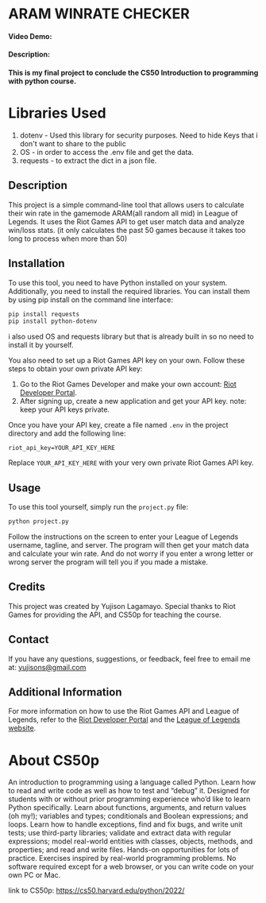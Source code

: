  # ARAM WINRATE CHECKER
#### Video Demo:  <URL HERE>
#### Description:
#### This is my final project to conclude the CS50 Introduction to programming with python course.

# Libraries Used
1. dotenv - Used this library for security purposes. Need to hide Keys that i don't want to share to the public
2. OS - in order to access the .env file and get the data.
3. requests - to extract the dict in a json file. 

## Description

This project is a simple command-line tool that allows users to calculate their win rate in the gamemode ARAM(all random all mid) in League of Legends. It uses the Riot Games API to get user match data and analyze win/loss stats. (it only calculates the past 50 games because it takes too long to process when more than 50)

## Installation
To use this tool, you need to have Python installed on your system. Additionally, you need to install the required libraries. You can install them by using pip install on the command line interface:

```bash
pip install requests
pip install python-dotenv
```

i also used OS and requests library but that is already built in so no need to install it by yourself.

You also need to set up a Riot Games API key on your own. Follow these steps to obtain your own private API key:

1. Go to the Riot Games Developer and make your own account: [Riot Developer Portal](https://developer.riotgames.com/).
2. After signing up, create a new application and get your API key. 
note: keep your API keys private.

Once you have your API key, create a file named `.env` in the project directory and add the following line:

```
riot_api_key=YOUR_API_KEY_HERE
```

Replace `YOUR_API_KEY_HERE` with your very own private Riot Games API key.

## Usage

To use this tool yourself, simply run the `project.py` file:

```bash
python project.py
```

Follow the instructions on the screen to enter your League of Legends username, tagline, and server. The program will then get your match data and calculate your win rate. And do not worry if you enter a wrong letter or wrong server the program will tell you if you made a mistake.

## Credits

This project was created by Yujison Lagamayo. Special thanks to Riot Games for providing the API, and CS50p for teaching the course.

## Contact

If you have any questions, suggestions, or feedback, feel free to email me at: yujisons@gmail.com 

## Additional Information

For more information on how to use the Riot Games API and League of Legends, refer to the [Riot Developer Portal](https://developer.riotgames.com/) and the [League of Legends website](https://www.leagueoflegends.com/en-ph/). 

# About CS50p 

An introduction to programming using a language called Python. Learn how to read and write code as well as how to test and “debug” it. Designed for students with or without prior programming experience who’d like to learn Python specifically. Learn about functions, arguments, and return values (oh my!); variables and types; conditionals and Boolean expressions; and loops. Learn how to handle exceptions, find and fix bugs, and write unit tests; use third-party libraries; validate and extract data with regular expressions; model real-world entities with classes, objects, methods, and properties; and read and write files. Hands-on opportunities for lots of practice. Exercises inspired by real-world programming problems. No software required except for a web browser, or you can write code on your own PC or Mac.

link to CS50p: https://cs50.harvard.edu/python/2022/ 






